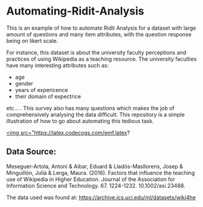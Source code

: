 # Automating-Ridit-Analysis
This is an example of how to automate Ridit Analysis for a dataset with large amount of questions and many item attributes, with the question response being on likert scale.

For instance, this dataset is about the university faculty perceptions and practices of using Wikipedia as a teaching resource. The university faculties have many interesting attributes such as:

- age 
- gender 
- years of expericence
- their domain of expectrice 

etc... . This survey also has many questions which makes the job of comprehensively analysing the data difficult. This repository is a simple illustration of how to go about automating this tedious task.

<a href="https://www.codecogs.com/eqnedit.php?latex=\int_{1}^{2}x&space;dx=" target="_blank"><img src="https://latex.codecogs.com/emf.latex?

## Data Source: 

Meseguer-Artola, Antoni & Aibar, Eduard & Lladós-Masllorens, Josep & Minguillón, Julià & Lerga, Maura. (2016). Factors that influence the teaching use of Wikipedia in Higher Education. Journal of the Association for Information Science and Technology. 67. 1224-1232. 10.1002/asi.23488. 

The data used was found at: https://archive.ics.uci.edu/ml/datasets/wiki4he
